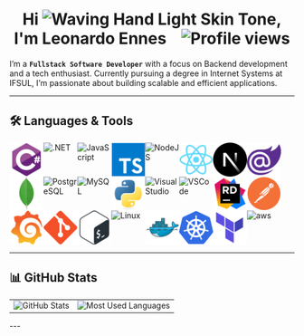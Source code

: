 <h1 align="center">
  Hi  
  <img src="https://raw.githubusercontent.com/Tarikul-Islam-Anik/Animated-Fluent-Emojis/master/Emojis/Hand%20gestures/Waving%20Hand%20Light%20Skin%20Tone.png" 
       alt="Waving Hand Light Skin Tone" width="35" height="35" />, I'm Leonardo Ennes  
  &nbsp;&nbsp;
  <img width="100rem" src="https://komarev.com/ghpvc/?username=LeonardoEnnes&color=111111&style=flat-square" alt="Profile views" />
</h1>

I’m a **`Fullstack Software Developer`**  with a focus on Backend development and a tech enthusiast. Currently pursuing a degree in Internet Systems at IFSUL, I’m passionate about building scalable and efficient applications.  

---

## 🛠️ Languages & Tools  

<img align="left" alt="C#" width="60px" src="https://github.com/devicons/devicon/blob/v2.16.0/icons/csharp/csharp-original.svg"/>  
<img align="left" alt=".NET" width="60px" src="https://upload.wikimedia.org/wikipedia/commons/thumb/7/7d/Microsoft_.NET_logo.svg/456px-Microsoft_.NET_logo.svg.png"/>  
<img align="left" alt="JavaScript" width="60px" src="https://cdn.jsdelivr.net/gh/devicons/devicon@latest/icons/javascript/javascript-original.svg"/>  
<img align="left" alt="TypeScript" width="60px" src="https://github.com/devicons/devicon/blob/v2.16.0/icons/typescript/typescript-plain.svg"/>  
<img align="left" alt="NodeJS" width="60px" src="https://cdn.jsdelivr.net/gh/devicons/devicon@latest/icons/nodejs/nodejs-original-wordmark.svg"/>  
<img align="left" alt="React" width="60px" src="https://github.com/devicons/devicon/blob/v2.16.0/icons/react/react-original.svg"/>  
<img align="left" alt="NextJS" width="60px" src="https://github.com/devicons/devicon/blob/v2.16.0/icons/nextjs/nextjs-original.svg"/>  
<img align="left" alt="Blazor" width="60px" src="https://github.com/devicons/devicon/blob/v2.16.0/icons/blazor/blazor-original.svg"/>  
<img align="left" alt="MongoDB" width="60px" src="https://github.com/devicons/devicon/blob/v2.16.0/icons/mongodb/mongodb-original.svg"/>  
<img align="left" alt="PostgreSQL" width="60px" src="https://cdn.jsdelivr.net/gh/devicons/devicon@latest/icons/postgresql/postgresql-original.svg"/>  
<img align="left" alt="MySQL" width="60px" src="https://cdn.jsdelivr.net/gh/devicons/devicon@latest/icons/mysql/mysql-original-wordmark.svg"/>  
<img align="left" alt="Python" width="60px" src="https://github.com/devicons/devicon/blob/v2.16.0/icons/python/python-original.svg"/>  
<img align="left" alt="VisualStudio" width="60px" src="https://cdn.jsdelivr.net/gh/devicons/devicon@latest/icons/visualstudio/visualstudio-original.svg"/>  
<img align="left" alt="VSCode" width="60px" src="https://cdn.jsdelivr.net/gh/devicons/devicon@latest/icons/vscode/vscode-original.svg"/>  
<img align="left" alt="Rider" width="60px" src="https://github.com/devicons/devicon/blob/v2.16.0/icons/rider/rider-original.svg"/>  
<img align="left" alt="Postman" width="60px" src="https://github.com/devicons/devicon/blob/v2.16.0/icons/postman/postman-original.svg"/>  
<img align="left" alt="Grafana" width="60px" src="https://github.com/devicons/devicon/blob/v2.16.0/icons/grafana/grafana-original.svg"/>  
<img align="left" alt="Git" width="60px" src="https://github.com/devicons/devicon/blob/v2.16.0/icons/git/git-original.svg"/>  
<img align="left" alt="Bash" width="60px" src="https://github.com/devicons/devicon/blob/v2.16.0/icons/bash/bash-plain.svg"/>  
<img align="left" alt="Linux" width="60px" src="https://cdn.jsdelivr.net/gh/devicons/devicon@latest/icons/linux/linux-original.svg"/>  
<img align="left" alt="Docker" width="60px" src="https://github.com/devicons/devicon/blob/v2.16.0/icons/docker/docker-original.svg"/>  
<img align="left" alt="Kubernetes" width="60px" src="https://github.com/devicons/devicon/blob/v2.16.0/icons/kubernetes/kubernetes-original.svg"/>  
<img align="left" alt="Terraform" width="60px" src="https://github.com/devicons/devicon/blob/v2.16.0/icons/terraform/terraform-original.svg"/>  
<img align="left" alt="aws" width="60px" src="https://cdn.jsdelivr.net/gh/devicons/devicon@latest/icons/amazonwebservices/amazonwebservices-original-wordmark.svg"/>

<br clear="left"/>  

---

## 📊 GitHub Stats  

<center>
  <table>
    <tr>
        <td> <img height="180rem" width="500rem" alt="GitHub Stats" src="https://github-readme-stats.vercel.app/api?username=LeonardoEnnes&hide=stars&show_icons=true&theme=shadow_blue&include_all_commits=false"/> </td>
        <td> <img height="180rem" width="500rem" alt="Most Used Languages" src="https://github-readme-stats.vercel.app/api/top-langs/?username=LeonardoEnnes&layout=compact&theme=shadow_blue"/> </td>
    </tr>
  </table>
</center>
---
